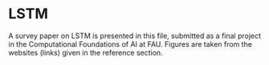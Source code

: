 # LSTM

A survey paper on LSTM is presented in this file, submitted as a final project in the Computational Foundations of AI at FAU.
Figures are taken from the websites (links) given in the reference section.

